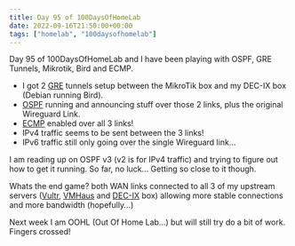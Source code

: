 ```yaml
---
title: Day 95 of 100DaysOfHomeLab
date: 2022-09-16T21:50:00+00:00
tags: ["homelab", "100daysofhomelab"]
---
```

Day 95 of 100DaysOfHomeLab and I have been playing with OSPF, GRE Tunnels, Mikrotik, Bird and ECMP.

* I got 2 [GRE](https://en.wikipedia.org/wiki/Generic_Routing_Encapsulation) tunnels setup between the MikroTik box and my DEC-IX box (Debian running Bird).
* [OSPF](https://en.wikipedia.org/wiki/Open_Shortest_Path_First) running and announcing stuff over those 2 links, plus the original Wireguard Link.
* [ECMP](https://en.wikipedia.org/wiki/Equal-cost_multi-path_routing) enabled over all 3 links!
* IPv4 traffic seems to be sent between the 3 links! 
* IPv6 traffic still only going over the single Wireguard link...

I am reading up on OSPF v3 (v2 is for IPv4 traffic) and trying to figure out how to get it running. So far, no luck... Getting so close to it though.

Whats the end game? both WAN links connected to all 3 of my upstream servers ([Vultr](https://www.vultr.com/?ref=6925432), [VMHaus](https://www.vmhaus.com/) and [DEC-IX](https://www.de-cix.net/) box) allowing more stable connections and more bandwidth (hopefully...)

Next week I am OOHL (Out Of Home Lab...) but will still try do a bit of work. Fingers crossed!